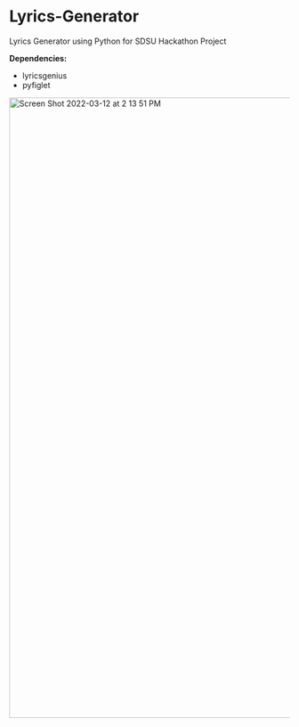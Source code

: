 # Lyrics-Generator
Lyrics Generator using Python for SDSU Hackathon Project

**Dependencies:**
- lyricsgenius
- pyfiglet
<img width="1114" alt="Screen Shot 2022-03-12 at 2 13 51 PM" src="https://user-images.githubusercontent.com/46804151/158036884-40e55261-87fd-439d-b96c-ef1898822055.png">

